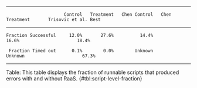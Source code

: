 
--------------------------------------------------------------------------------------------------------
                          Control   Treatment   Chen Control   Chen Treatment       Trisovic et al. Best                                              
  --------------------- --------- -----------  ------------- ----------------  -------------------------  
    Fraction Successful     12.0%       27.6%          14.4%            16.6%                      18.4%
     
     Fraction Timed out      0.1%        0.0%        Unknown          Unknown                      67.3%

--------------------------------------------------------------------------------------------------------

Table: This table displays the fraction of runnable scripts that produced errors with and without RaaS. {#tbl:script-level-fraction}
